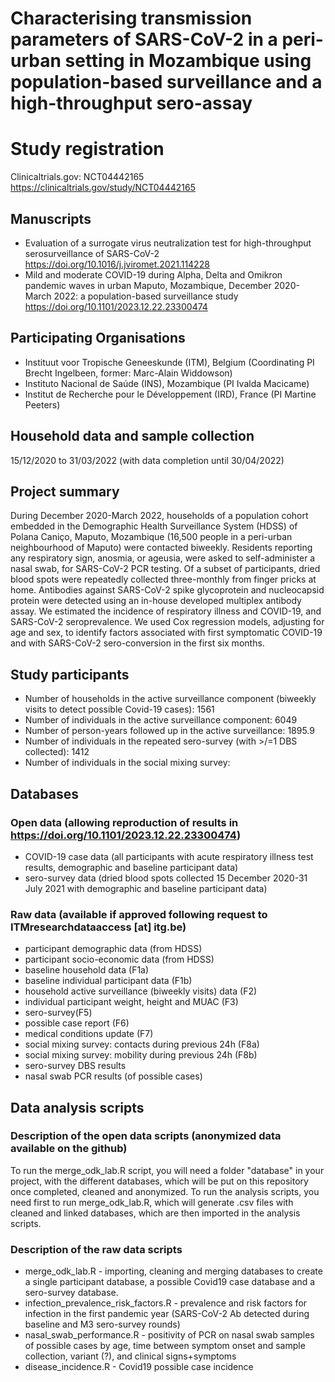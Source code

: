 # Characterising transmission parameters of SARS-CoV-2 in a peri-urban setting in Mozambique using population-based surveillance and a high-throughput sero-assay

# Study registration 
Clinicaltrials.gov: NCT04442165 https://clinicaltrials.gov/study/NCT04442165

## Manuscripts
- Evaluation of a surrogate virus neutralization test for high-throughput serosurveillance of SARS-CoV-2 https://doi.org/10.1016/j.jviromet.2021.114228
- Mild and moderate COVID-19 during Alpha, Delta and Omikron pandemic waves in urban Maputo, Mozambique, December 2020-March 2022: a population-based surveillance study https://doi.org/10.1101/2023.12.22.23300474

## Participating Organisations
- Instituut voor Tropische Geneeskunde (ITM), Belgium (Coordinating PI Brecht Ingelbeen, former: Marc-Alain Widdowson)
- Instituto Nacional de Saúde (INS), Mozambique (PI Ivalda Macicame)
- Institut de Recherche pour le Développement (IRD), France (PI Martine Peeters)

## Household data and sample collection
15/12/2020 to 31/03/2022 (with data completion until 30/04/2022)

## Project summary
During December 2020-March 2022, households of a population cohort embedded in the Demographic Health Surveillance System (HDSS) of Polana Caniço, Maputo, Mozambique (16,500 people in a peri-urban neighbourhood of Maputo) were contacted biweekly. Residents reporting any respiratory sign, anosmia, or ageusia, were asked to self-administer a nasal swab, for SARS-CoV-2 PCR testing. Of a subset of participants, dried blood spots were repeatedly collected three-monthly from finger pricks at home. Antibodies against SARS-CoV-2 spike glycoprotein and nucleocapsid protein were detected using an in-house developed multiplex antibody assay. We estimated the incidence of respiratory illness and COVID-19, and SARS-CoV-2 seroprevalence. We used Cox regression models, adjusting for age and sex, to identify factors associated with first symptomatic COVID-19 and with SARS-CoV-2 sero-conversion in the first six months.

## Study participants
- Number of households in the active surveillance component (biweekly visits to detect possible Covid-19 cases): 1561 
- Number of individuals in the active surveillance component: 6049
- Number of person-years followed up in the active surveillance: 1895.9 
- Number of individuals in the repeated sero-survey (with >/=1 DBS collected): 1412
- Number of individuals in the social mixing survey: 

## Databases
### Open data (allowing reproduction of results in https://doi.org/10.1101/2023.12.22.23300474)
- COVID-19 case data (all participants with acute respiratory illness test results, demographic and baseline participant data)
- sero-survey data (dried blood spots collected 15 December 2020-31 July 2021 with demographic and baseline participant data)
  
### Raw data (available if approved following request to ITMresearchdataaccess [at] itg.be)
- participant demographic data (from HDSS)
- participant socio-economic data (from HDSS)
- baseline household data (F1a)
- baseline individual participant data (F1b)
- household active surveillance (biweekly visits) data (F2)
- individual participant weight, height and MUAC (F3)
- sero-survey(F5)
- possible case report (F6)
- medical conditions update (F7) 
- social mixing survey: contacts during previous 24h (F8a)
- social mixing survey: mobility during previous 24h (F8b)
- sero-survey DBS results
- nasal swab PCR results (of possible cases) 

## Data analysis scripts
### Description of the open data scripts (anonymized data available on the github)

To run the merge_odk_lab.R script, you will need a folder "database" in your project, with the different databases, which will be put on this repository once completed, cleaned and anonymized.
To run the analysis scripts, you need first to run merge_odk_lab.R, which will generate .csv files with cleaned and linked databases, which are then imported in the analysis scripts.

### Description of the raw data scripts
- merge_odk_lab.R - importing, cleaning and merging databases to create a single participant database, a possible Covid19 case database and a sero-survey database.
- infection_prevalence_risk_factors.R - prevalence and risk factors for infection in the first pandemic year (SARS-CoV-2 Ab detected during baseline and M3 sero-survey rounds)
- nasal_swab_performance.R - positivity of PCR on nasal swab samples of possible cases by age, time between symptom onset and sample collection, variant (?), and clinical signs+symptoms
- disease_incidence.R - Covid19 possible case incidence 
